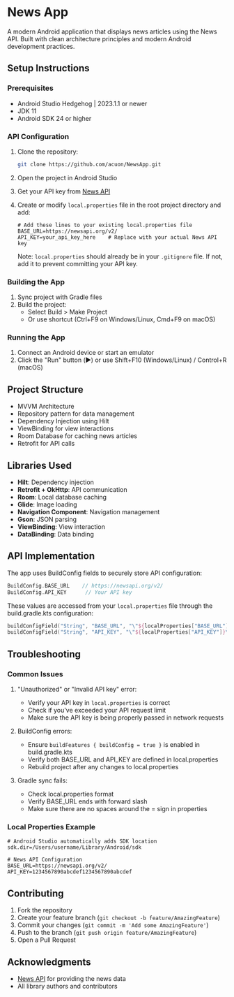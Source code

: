 # News App

A modern Android application that displays news articles using the News API. Built with clean architecture principles and modern Android development practices.

## Setup Instructions

### Prerequisites
- Android Studio Hedgehog | 2023.1.1 or newer
- JDK 11
- Android SDK 24 or higher

### API Configuration
1. Clone the repository:
   ```bash
   git clone https://github.com/acuon/NewsApp.git
   ```
2. Open the project in Android Studio
3. Get your API key from [News API](https://newsapi.org/register)
4. Create or modify `local.properties` file in the root project directory and add:
   ```properties
   # Add these lines to your existing local.properties file
   BASE_URL=https://newsapi.org/v2/
   API_KEY=your_api_key_here    # Replace with your actual News API key
   ```

   Note: `local.properties` should already be in your `.gitignore` file. If not, add it to prevent committing your API key.

### Building the App
1. Sync project with Gradle files
2. Build the project:
    - Select Build > Make Project
    - Or use shortcut (Ctrl+F9 on Windows/Linux, Cmd+F9 on macOS)

### Running the App
1. Connect an Android device or start an emulator
2. Click the "Run" button (▶️) or use Shift+F10 (Windows/Linux) / Control+R (macOS)

## Project Structure
- MVVM Architecture
- Repository pattern for data management
- Dependency Injection using Hilt
- ViewBinding for view interactions
- Room Database for caching news articles
- Retrofit for API calls

## Libraries Used
- **Hilt**: Dependency injection
- **Retrofit + OkHttp**: API communication
- **Room**: Local database caching
- **Glide**: Image loading
- **Navigation Component**: Navigation management
- **Gson**: JSON parsing
- **ViewBinding**: View interaction
- **DataBinding**: Data binding

## API Implementation
The app uses BuildConfig fields to securely store API configuration:

```kotlin
BuildConfig.BASE_URL    // https://newsapi.org/v2/
BuildConfig.API_KEY      // Your API key
```

These values are accessed from your `local.properties` file through the build.gradle.kts configuration:
```kotlin
buildConfigField("String", "BASE_URL", "\"${localProperties["BASE_URL"]}\"")
buildConfigField("String", "API_KEY", "\"${localProperties["API_KEY"]}\"")
```

## Troubleshooting

### Common Issues
1. "Unauthorized" or "Invalid API key" error:
    - Verify your API key in `local.properties` is correct
    - Check if you've exceeded your API request limit
    - Make sure the API key is being properly passed in network requests

2. BuildConfig errors:
    - Ensure `buildFeatures { buildConfig = true }` is enabled in build.gradle.kts
    - Verify both BASE_URL and API_KEY are defined in local.properties
    - Rebuild project after any changes to local.properties

3. Gradle sync fails:
    - Check local.properties format
    - Verify BASE_URL ends with forward slash
    - Make sure there are no spaces around the = sign in properties

### Local Properties Example
```properties
# Android Studio automatically adds SDK location
sdk.dir=/Users/username/Library/Android/sdk

# News API Configuration
BASE_URL=https://newsapi.org/v2/
API_KEY=1234567890abcdef1234567890abcdef
```

## Contributing
1. Fork the repository
2. Create your feature branch (`git checkout -b feature/AmazingFeature`)
3. Commit your changes (`git commit -m 'Add some AmazingFeature'`)
4. Push to the branch (`git push origin feature/AmazingFeature`)
5. Open a Pull Request

## Acknowledgments
- [News API](https://newsapi.org/) for providing the news data
- All library authors and contributors